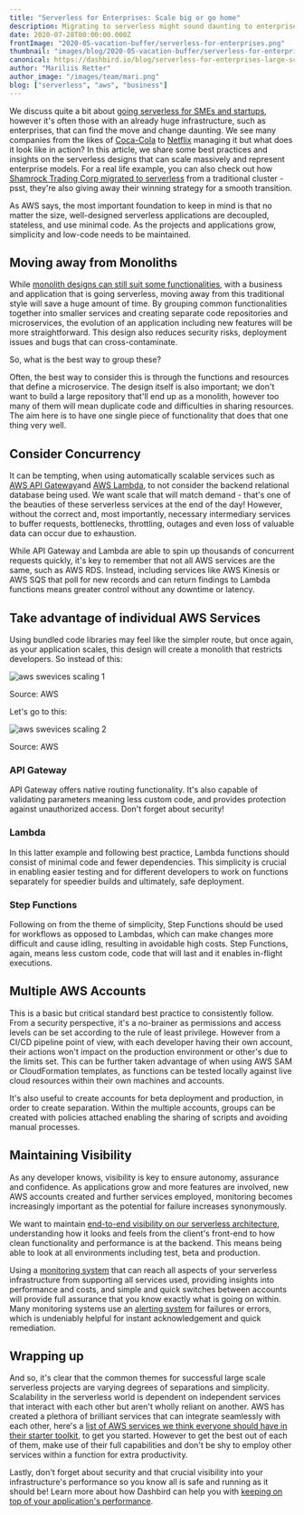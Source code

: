 ```yaml
---
title: "Serverless for Enterprises: Scale big or go home"
description: Migrating to serverless might sound daunting to enterprises with an already huge infrastructure. In this article, you'll find some best practices and insights on the serverless designs that can scale massively and represent enterprise models. 
date: 2020-07-28T00:00:00.000Z
frontImage: "2020-05-vacation-buffer/serverless-for-enterprises.png"
thumbnail: "images/blog/2020-05-vacation-buffer/serverless-for-enterprises.png"
canonical: https://dashbird.io/blog/serverless-for-enterprises-large-scale-projects/
author: "Mariliis Retter"
author_image: "/images/team/mari.png"
blog: ["serverless", "aws", "business"]
---
```


We discuss quite a bit about [going serverless for SMEs and startups](https://dashbird.io/blog/serverless-and-startups/), however it's often those with an already huge infrastructure, such as enterprises, that can find the move and change daunting. We see many companies from the likes of [Coca-Cola](https://dashbird.io/blog/serverless-case-study-coca-cola/) to [Netflix](https://dashbird.io/blog/serverless-case-study-coca-cola/) managing it but what does it look like in action? In this article, we share some best practices and insights on the serverless designs that can scale massively and represent enterprise models. For a real life example, you can also check out how [Shamrock Trading Corp migrated to serverless](https://sls.dashbird.io/going-serverless-case-study) from a traditional cluster - psst, they're also giving away their winning strategy for a smooth transition.

As AWS says, the most important foundation to keep in mind is that no matter the size, well-designed serverless applications are decoupled, stateless, and use minimal code. As the projects and applications grow, simplicity and low-code needs to be maintained.


## Moving away from Monoliths 

While [monolith designs can still suit some functionalities](https://dashbird.io/knowledge-base/well-architected/monolith-vs-microservices/), with a business and application that is going serverless, moving away from this traditional style will save a huge amount of time. By grouping common functionalities together into smaller services and creating separate code repositories and microservices, the evolution of an application including new features will be more straightforward. This design also reduces security risks, deployment issues and bugs that can cross-contaminate.

So, what is the best way to group these?

Often, the best way to consider this is through the functions and resources that define a microservice. The design itself is also important; we don't want to build a large repository that'll end up as a monolith, however too many of them will mean duplicate code and difficulties in sharing resources. The aim here is to have one single piece of functionality that does that one thing very well.


## Consider Concurrency 

It can be tempting, when using automatically scalable services such as [AWS API Gateway](https://dashbird.io/knowledge-base/api-gateway/what-is-an-api-gateway/)and [AWS Lambda](https://dashbird.io/knowledge-base/aws-lambda/introduction-to-aws-lambda/), to not consider the backend relational database being used. We want scale that will match demand - that's one of the beauties of these serverless services at the end of the day! However, without the correct and, most importantly, necessary intermediary services to buffer requests, bottlenecks, throttling, outages and even loss of valuable data can occur due to exhaustion. 

While API Gateway and Lambda are able to spin up thousands of concurrent requests quickly, it's key to remember that not all AWS services are the same, such as AWS RDS. Instead, including services like AWS Kinesis or AWS SQS that poll for new records and can return findings to Lambda functions means greater control without any downtime or latency.


## Take advantage of individual AWS Services 

Using bundled code libraries may feel like the simpler route, but once again, as your application scales, this design will create a monolith that restricts developers. So instead of this:

![aws swevices scaling 1](/images/blog/2020-05-vacation-buffer/aws-services-scaling2.png "aws swevices scaling 1")

Source: AWS

Let's go to this: 

![aws swevices scaling 2](/images/blog/2020-05-vacation-buffer/aws-services-scaling1.png "aws swevices scaling 2")

Source: AWS

### API Gateway

API Gateway offers native routing functionality. It's also capable of validating parameters meaning less custom code, and provides protection against unauthorized access. Don't forget about security!

### Lambda

In this latter example and following best practice, Lambda functions should consist of minimal code and fewer dependencies. This simplicity is crucial in enabling easier testing and for different developers to work on functions separately for speedier builds and ultimately, safe deployment.

### Step Functions

Following on from the theme of simplicity, Step Functions should be used for workflows as opposed to Lambdas, which can make changes more difficult and cause idling, resulting in avoidable high costs. Step Functions, again, means less custom code, code that will last and it enables in-flight executions.


## Multiple AWS Accounts 

This is a basic but critical standard best practice to consistently follow. From a security perspective, it's a no-brainer as permissions and access levels can be set according to the rule of least privilege. However from a CI/CD pipeline point of view, with each developer having their own account, their actions won't impact on the production environment or other's due to the limits set. This can be further taken advantage of when using AWS SAM or CloudFormation templates, as functions can be tested locally against live cloud resources within their own machines and accounts.

It's also useful to create accounts for beta deployment and production, in order to create separation. Within the multiple accounts, groups can be created with policies attached enabling the sharing of scripts and avoiding manual processes.


## Maintaining Visibility 

As any developer knows, visibility is key to ensure autonomy, assurance and confidence. As applications grow and more features are involved, new AWS accounts created and further services employed, monitoring becomes increasingly important as the potential for failure increases synonymously.

We want to maintain [end-to-end visibility on our serverless architecture](https://dashbird.io/docs/dashbird/how-dashbird-works), understanding how it looks and feels from the client's front-end to how clean functionality and performance is at the backend. This means being able to look at all environments including test, beta and production.

Using a [monitoring system](https://dashbird.io/features/) that can reach all aspects of your serverless infrastructure from supporting all services used, providing insights into performance and costs, and simple and quick switches between accounts will provide full assurance that you know exactly what is going on within. Many monitoring systems use an [alerting system](https://dashbird.io/features/automated-alerting/) for failures or errors, which is undeniably helpful for instant acknowledgement and quick remediation.


## Wrapping up

And so, it's clear that the common themes for successful large scale serverless projects are varying degrees of separations and simplicity. Scalability in the serverless world is dependent on independent services that interact with each other but aren't wholly reliant on another. AWS has created a plethora of brilliant services that can integrate seamlessly with each other, here's a [list of AWS services we think everyone should have in their starter toolkit](https://dashbird.io/blog/5-core-aws-serverless-tools-starterkit/), to get you started. However to get the best out of each of them, make use of their full capabilities and don't be shy to employ other services within a function for extra productivity.

Lastly, don't forget about security and that crucial visibility into your infrastructure's performance so you know all is safe and running as it should be! Learn more about how Dashbird can help you with [keeping on top of your application's performance](https://dashbird.io/features/).
